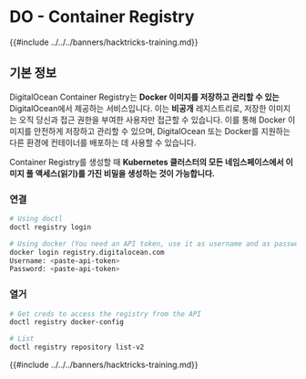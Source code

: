 # DO - Container Registry

{{#include ../../../banners/hacktricks-training.md}}

## 기본 정보

DigitalOcean Container Registry는 **Docker 이미지를 저장하고 관리할 수 있는** DigitalOcean에서 제공하는 서비스입니다. 이는 **비공개** 레지스트리로, 저장한 이미지는 오직 당신과 접근 권한을 부여한 사용자만 접근할 수 있습니다. 이를 통해 Docker 이미지를 안전하게 저장하고 관리할 수 있으며, DigitalOcean 또는 Docker를 지원하는 다른 환경에 컨테이너를 배포하는 데 사용할 수 있습니다.

Container Registry를 생성할 때 **Kubernetes 클러스터의 모든 네임스페이스에서 이미지 풀 액세스(읽기)를 가진 비밀을 생성하는 것이 가능합니다.**

### 연결
```bash
# Using doctl
doctl registry login

# Using docker (You need an API token, use it as username and as password)
docker login registry.digitalocean.com
Username: <paste-api-token>
Password: <paste-api-token>
```
### 열거
```bash
# Get creds to access the registry from the API
doctl registry docker-config

# List
doctl registry repository list-v2
```
{{#include ../../../banners/hacktricks-training.md}}
